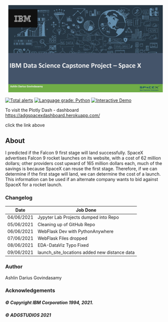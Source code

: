 <img src="https://raw.githubusercontent.com/ADGVLOGS/IBM-DataScience-SpaceX-Capstone/main/logo/bg.png">

[![Total alerts](https://img.shields.io/lgtm/alerts/g/ADGVLOGS/IBM-DataScience-SpaceX-Capstone.svg?logo=lgtm&logoWidth=18)](https://lgtm.com/projects/g/ADGVLOGS/IBM-DataScience-SpaceX-Capstone/alerts/)
[![Language grade: Python](https://img.shields.io/lgtm/grade/python/g/ADGVLOGS/IBM-DataScience-SpaceX-Capstone.svg?logo=lgtm&logoWidth=18)](https://lgtm.com/projects/g/ADGVLOGS/IBM-DataScience-SpaceX-Capstone/context:python)
<a href="https://colab.research.google.com/github/ADGVLOGS/adgmlclass/blob/main/ADGMLCLASSDemo.ipynb" target="_parent"><img src="https://colab.research.google.com/assets/colab-badge.svg" alt="Interactive Demo"/></a>

To visit the Plotly Dash - dashboard
https://adgspacexdashboard.herokuapp.com/ 

click the link above

## About

I predicted if the Falcon 9 first stage will land successfully. SpaceX
advertises Falcon 9 rocket launches on its website, with a cost of 62
million dollars; other providers cost upward of 165 million dollars each,
much of the savings is because SpaceX can reuse the first stage.
Therefore, if we can determine if the first stage will land, we can
determine the cost of a launch. This information can be used if an
alternate company wants to bid against SpaceX for a rocket launch. 

### Changelog

| Date           | Job Done                                  | 
|----------------| ----------------------------------------- | 
| 04/06/2021 | Jypyter Lab Projects dumped into Repo         |
| 05/06/2021 | Cleaning up of GitHub Repo                    |
| 06/06/2021 | WebFlask Dev with PythonAnywhere              |
| 07/06/2021 | WebFlask Files dropped                        |
| 08/06/2021 | EDA-DataViz Typo Fixed                        |
| 09/06/2021 | launch_site_locations added new distance data |

### Author

Ashlin Darius Govindasamy

### Acknowledgements 

##### © Copyright IBM Corporation 1994, 2021.
##### © ADGSTUDIOS 2021
